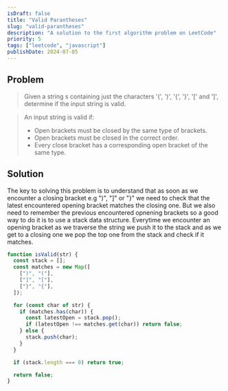 ```yaml
---
isDraft: false
title: "Valid Parantheses"
slug: "valid-parantheses"
description: "A solution to the first algorithm problem on LeetCode"
priority: 5
tags: ["leetcode", "javascript"]
publishDate: 2024-07-05
---
```


## Problem

> Given a string s containing just the characters '(', ')', '{', '}', '[' and ']', determine if the input string is valid.

> An input string is valid if:
>
> - Open brackets must be closed by the same type of brackets.
> - Open brackets must be closed in the correct order.
> - Every close bracket has a corresponding open bracket of the same type.

## Solution

The key to solving this problem is to understand that as soon as we encounter a closing bracket e.g ")", "]" or "}" we need to check that the latest encountered opening bracket matches the closing one. But we also need to remember the previous encountered opnening brackets so a good way to do it is to use a stack data structure. Everytime we encounter an opening bracket as we traverse the string we push it to the stack and as we get to a closing one we pop the top one from the stack and check if it matches.

```js
function isValid(str) {
  const stack = [];
  const matches = new Map([
    [")", "("],
    ["]", "["],
    ["}", "{"],
  ]);

  for (const char of str) {
    if (matches.has(char)) {
      const latestOpen = stack.pop();
      if (latestOpen !== matches.get(char)) return false;
    } else {
      stack.push(char);
    }
  }

  if (stack.length === 0) return true;

  return false;
}
```
